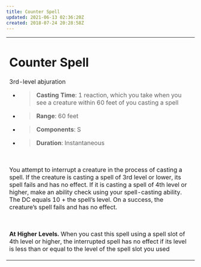 ```yaml
---
title: Counter Spell
updated: 2021-06-13 02:36:20Z
created: 2018-07-24 20:28:58Z
---
```


<table><tbody><tr class="odd"><td><h1 id="counter-spell"><strong>Counter Spell</strong></h1><p>3rd-level abjuration</p><ul><li><blockquote><p><strong>Casting Time</strong>: 1 reaction, which you take when you see a creature within 60 feet of you casting a spell</p></blockquote></li><li><blockquote><p><strong>Range</strong>: 60 feet</p></blockquote></li><li><blockquote><p><strong>Components</strong>: S</p></blockquote></li><li><blockquote><p><strong>Duration</strong>: Instantaneous</p></blockquote></li></ul><p> </p><p>You attempt to interrupt a creature in the process of casting a spell. If the creature is casting a spell of 3rd level or lower, its spell fails and has no effect. If it is casting a spell of 4th level or higher, make an ability check using your spell-casting ability. The DC equals 10 + the spell’s level. On a success, the creature’s spell fails and has no effect.</p><p> </p><p><strong>At Higher Levels.</strong> When you cast this spell using a spell slot of 4th level or higher, the interrupted spell has no effect if its level is less than or equal to the level of the spell slot you used</p></td></tr></tbody></table>
